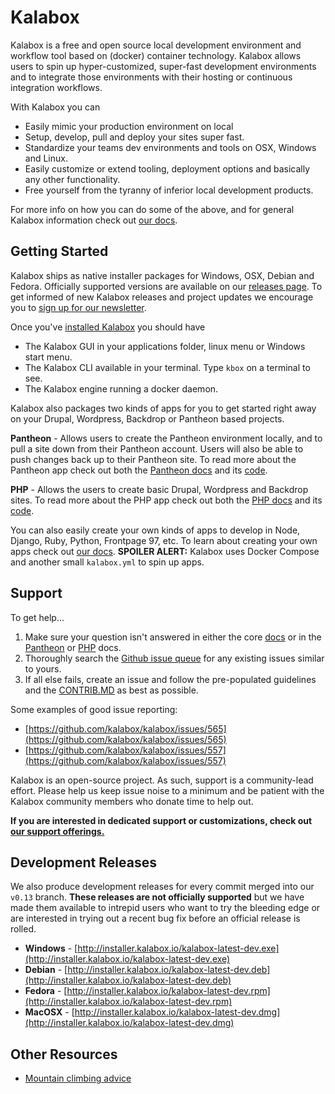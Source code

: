 Kalabox
=======

Kalabox is a free and open source local development environment and workflow tool based on (docker) container technology. Kalabox allows users to spin up hyper-customized, super-fast development environments and to integrate those environments with their hosting or continuous
integration workflows.

With Kalabox you can

  * Easily mimic your production environment on local
  * Setup, develop, pull and deploy your sites super fast.
  * Standardize your teams dev environments and tools on OSX, Windows and Linux.
  * Easily customize or extend tooling, deployment options and basically any other functionality.
  * Free yourself from the tyranny of inferior local development products.

For more info on how you can do some of the above, and for general Kalabox information check out [our docs](http://docs.kalabox.io).

Getting Started
---------------

Kalabox ships as native installer packages for Windows, OSX, Debian and Fedora. Officially supported versions are available on our [releases page](https://github.com/kalabox/kalabox/releases). To get informed of new Kalabox releases and project updates we encourage you
to [sign up for our newsletter](http://www.kalabox.io/).

Once you've [installed Kalabox](http://docs.kalabox.io/users/install/#installation) you should have

  * The Kalabox GUI in your applications folder, linux menu or Windows start menu.
  * The Kalabox CLI available in your terminal. Type `kbox` on a terminal to see.
  * The Kalabox engine running a docker daemon.

Kalabox also packages two kinds of apps for you to get started right away on your Drupal, Wordpress, Backdrop or Pantheon based projects.

  **Pantheon** - Allows users to create the Pantheon environment locally, and to pull a site down from their Pantheon account. Users will
  also be able to push changes back up to their Pantheon site. To read more about the Pantheon app check out both the [Pantheon docs](http://pantheon.kalabox.io/) and its [code](https://github.com/kalabox/kalabox-app-pantheon).

  **PHP** - Allows the users to create basic Drupal, Wordpress and Backdrop sites. To read more about the PHP app check out both the [PHP docs](http://php.kalabox.io/) and its [code](https://github.com/kalabox/kalabox-app-php).

You can also easily create your own kinds of apps to develop in Node, Django, Ruby, Python, Frontpage 97, etc. To learn about creating
your own apps check out [our docs](http://docs.kalabox.io). **SPOILER ALERT:** Kalabox uses Docker Compose and another small `kalabox.yml`
to spin up apps.

Support
-------

To get help...

  1. Make sure your question isn't answered in either the core [docs](http://support.kalabox.io/solution/categories) or in the [Pantheon](http://pantheon.kalabox.io/) or [PHP](http://php.kalabox.io/) docs.
  2. Thoroughly search the [Github issue queue](https://github.com/kalabox/kalabox/issues) for any existing issues similar to yours.
  3. If all else fails, create an issue and follow the pre-populated guidelines and the [CONTRIB.MD](https://raw.githubusercontent.com/kalabox/kalabox/v0.13/CONTRIBUTING.md) as best as possible.

Some examples of good issue reporting:

  - [https://github.com/kalabox/kalabox/issues/565](https://github.com/kalabox/kalabox/issues/565)
  - [https://github.com/kalabox/kalabox/issues/557](https://github.com/kalabox/kalabox/issues/557)

Kalabox is an open-source project. As such, support is a community-lead effort. Please help us keep issue noise to a minimum and be patient with the Kalabox community members who donate time to help out.

**If you are interested in dedicated support or customizations, check out [our support offerings.](http://kalabox.io/support)**

Development Releases
--------------------

We also produce development releases for every commit merged into our `v0.13` branch. **These releases are not officially supported** but we have made them available to intrepid users who want to try the bleeding edge or are interested in trying out a recent bug fix before
an official release is rolled.

  * **Windows** - [http://installer.kalabox.io/kalabox-latest-dev.exe](http://installer.kalabox.io/kalabox-latest-dev.exe)
  * **Debian** - [http://installer.kalabox.io/kalabox-latest-dev.deb](http://installer.kalabox.io/kalabox-latest-dev.deb)
  * **Fedora** - [http://installer.kalabox.io/kalabox-latest-dev.rpm](http://installer.kalabox.io/kalabox-latest-dev.rpm)
  * **MacOSX** - [http://installer.kalabox.io/kalabox-latest-dev.dmg](http://installer.kalabox.io/kalabox-latest-dev.dmg)

Other Resources
---------------

* [Mountain climbing advice](https://www.youtube.com/watch?v=tkBVDh7my9Q)
